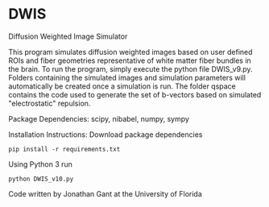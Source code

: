 # DWIS
Diffusion Weighted Image Simulator

This program simulates diffusion weighted images based on user defined ROIs and fiber geometries representative of white matter fiber bundles in the brain. To run the program, simply execute the python file DWIS_v9.py. Folders containing the simulated images and simulation parameters will automatically be created once a simulation is run. The folder qspace contains the code used to generate the set of b-vectors based on simulated "electrostatic" repulsion.

Package Dependencies: scipy, nibabel, numpy, sympy

Installation Instructions:
Download package dependencies

```
pip install -r requirements.txt
```

Using Python 3 run

```
python DWIS_v10.py
```

Code written by Jonathan Gant at the University of Florida
